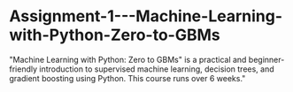 # Assignment-1---Machine-Learning-with-Python-Zero-to-GBMs
"Machine Learning with Python: Zero to GBMs" is a practical and beginner-friendly introduction to supervised machine learning, decision trees, and gradient boosting using Python. This course runs over 6 weeks."
